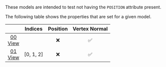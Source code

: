 These models are intended to test not having the `POSITION` attribute present.  

The following table shows the properties that are set for a given model.  

|   | Indices | Position | Vertex Normal |
| :---: | :---: | :---: | :---: |
| [00](Mesh_NoPosition_00.gltf)<br>[View](https://bghgary.github.io/glTF-Assets-Viewer/?type=Negative&folder=22&model=0) |   | :x: | :white_check_mark: |
| [01](Mesh_NoPosition_01.gltf)<br>[View](https://bghgary.github.io/glTF-Assets-Viewer/?type=Negative&folder=22&model=1) | [0, 1, 2] | :x: | :white_check_mark: |
 
